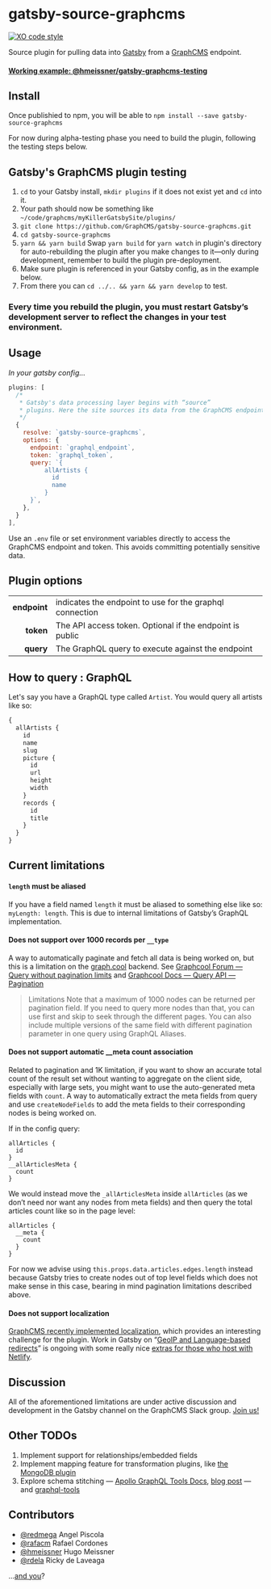 # gatsby-source-graphcms

[![XO code style](https://img.shields.io/badge/code_style-XO-5ed9c7.svg)](https://github.com/sindresorhus/xo)

Source plugin for pulling data into [Gatsby](https://github.com/gatsbyjs) from a
[GraphCMS](https://graphcms.com) endpoint.

#### [Working example: @hmeissner/gatsby-graphcms-testing](https://github.com/rdela/gatsby-graphcms-testing)

## Install

Once publishied to npm, you will be able to `npm install --save
gatsby-source-graphcms`

For now during alpha-testing phase you need to build the plugin, following the
testing steps below.

## Gatsby's GraphCMS plugin testing

1. `cd` to your Gatsby install, `mkdir plugins` if it does not exist yet and
   `cd` into it.
1. Your path should now be something like
   `~/code/graphcms/myKillerGatsbySite/plugins/`
1. `git clone https://github.com/GraphCMS/gatsby-source-graphcms.git`
1. `cd gatsby-source-graphcms`
1. `yarn && yarn build` Swap `yarn build` for `yarn watch` in plugin's directory
   for auto-rebuilding the plugin after you make changes to it—only during
   development, remember to build the plugin pre-deployment.
1. Make sure plugin is referenced in your Gatsby config, as in the example
   below.
1. From there you can `cd ../.. && yarn && yarn develop` to test.

### Every time you rebuild the plugin, you must restart Gatsby’s development server to reflect the changes in your test environment.

## Usage

_In your gatsby config..._

```javascript
plugins: [
  /*
   * Gatsby's data processing layer begins with “source”
   * plugins. Here the site sources its data from the GraphCMS endpoint
   */
  {
    resolve: `gatsby-source-graphcms`,
    options: {
      endpoint: `graphql_endpoint`,
      token: `graphql_token`,
      query: `{
          allArtists {
            id
            name
          }
      }`,
    },
  }
],
```

Use an `.env` file or set environment variables directly to access the GraphCMS
endpoint and token. This avoids committing potentially sensitive data.

## Plugin options

|              |                                                          |
| -----------: | :------------------------------------------------------- |
| **endpoint** | indicates the endpoint to use for the graphql connection |
|    **token** | The API access token. Optional if the endpoint is public |
|    **query** | The GraphQL query to execute against the endpoint        |

## How to query : GraphQL

Let's say you have a GraphQL type called `Artist`. You would query all artists
like so:

```graphql
{
  allArtists {
    id
    name
    slug
    picture {
      id
      url
      height
      width
    }
    records {
      id
      title
    }
  }
}
```

## Current limitations

#### `length` must be aliased

If you have a field named `length` it must be aliased to something else like so:
`myLength: length`. This is due to internal limitations of Gatsby’s GraphQL
implementation.

#### Does not support over 1000 records per `__type`

A way to automatically paginate and fetch all data is being worked on, but this
is a limitation on the [graph.cool](https://www.graph.cool) backend. See
[Graphcool Forum — Query without pagination limits](https://www.graph.cool/forum/t/query-without-pagination-limits/845)
and
[Graphcool Docs — Query API — Pagination](https://www.graph.cool/docs/reference/graphql-api/query-api-nia9nushae/#pagination)

> Limitations Note that a maximum of 1000 nodes can be returned per pagination
> field. If you need to query more nodes than that, you can use first and skip
> to seek through the different pages. You can also include multiple versions of
> the same field with different pagination parameter in one query using GraphQL
> Aliases.

#### Does not support automatic __meta count association

Related to pagination and 1K limitation, if you want to show an accurate total
count of the result set without wanting to aggregate on the client side,
especially with large sets, you might want to use the auto-generated meta fields
with `count`. A way to automatically extract the meta fields from query and use
`createNodeFields` to add the meta fields to their corresponding nodes is being
worked on.

If in the config query:

```
allArticles {
  id
}
__allArticlesMeta {
  count
}
```

We would instead move the `_allArticlesMeta` inside `allArticles` (as we don’t
need nor want any nodes from meta fields) and then query the total articles
count like so in the page level:

```
allArticles {
  __meta {
    count
  }
}
```

For now we advise using `this.props.data.articles.edges.length` instead because
Gatsby tries to create nodes out of top level fields which does not make sense
in this case, bearing in mind pagination limitations described above.

#### Does not support localization

[GraphCMS recently implemented localization](https://graphcms.com/blog/introducing-content-localization),
which provides an interesting challenge for the plugin. Work in Gatsby on
“[GeoIP and Language-based redirects](https://github.com/gatsbyjs/gatsby/pull/2890)”
is ongoing with some really nice
[extras for those who host with Netlify](https://www.netlify.com/docs/redirects/#geoip-and-language-based-redirects).

## Discussion

All of the aforementioned limitations are under active discussion and
development in the Gatsby channel on the GraphCMS Slack group.
[Join us!](https://slack.graphcms.com/)

## Other TODOs

1. Implement support for relationships/embedded fields
1. Implement mapping feature for transformation plugins, like
   [the MongoDB plugin](https://www.gatsbyjs.org/packages/gatsby-source-mongodb/#mapping-mediatype-feature)
1. Explore schema stitching —
   [Apollo GraphQL Tools Docs](https://www.apollographql.com/docs/graphql-tools/schema-stitching.html),
   [blog post](https://dev-blog.apollodata.com/graphql-schema-stitching-8af23354ac37)
   — and [graphql-tools](https://github.com/apollographql/graphql-tools)

## Contributors

* [@redmega](https://github.com/redmega) Angel Piscola
* [@rafacm](https://github.com/rafacm) Rafael Cordones
* [@hmeissner](https://github.com/hmeissner) Hugo Meissner
* [@rdela](https://github.com/rdela) Ricky de Laveaga

…[and you](https://github.com/GraphCMS/gatsby-source-graphcms/issues)?
